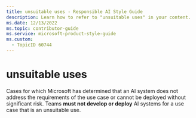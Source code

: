 ```yaml
---
title: unsuitable uses - Responsible AI Style Guide
description: Learn how to refer to "unsuitable uses" in your content.
ms.date: 12/13/2022
ms.topic: contributor-guide
ms.service: microsoft-product-style-guide
ms.custom:
  - TopicID 60744
---
```



# unsuitable uses

Cases for which Microsoft has determined that an AI system does not address the requirements of the use case or cannot be deployed without significant risk. Teams **must not develop or deploy** AI systems for a use case that is an unsuitable use.